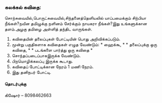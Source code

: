 ### கலக்கல் கவிதை:

சொற்சுவையில்,பொருட்சுவையில்,சிந்தனைத்தெளியலில் யாப்பமைக்கும் சிற்பியா நீங்கள்?நவீன தமிழுக்கு நளினம் சேர்க்கும் நாயகரா நீங்கள்?இது உங்களுக்கான தளம்.அழகு தமிழை அள்ளித் தந்திட வாருங்கள்.

   1. கவிதையின் தலைப்புகள் போட்டியின் பொது அறிவிக்கப்படும்.
   2. மூன்று பகுதிகளாக கவிதைகள் எழுத வேண்டும்:
          * ஹைக்கூ, *
          * தலைப்புக்கு ஒரு கவிதை, *
          * படங்களை பார்த்து ஒரு கவிதை *
   3. சொந்தப்படைப்பாகஇருக்க வேண்டும்.
   4. பிறமொழிக்கலப்பு இருக்க கூடாது.
   5. கவிதைப் போட்டிக்கான நேரம் 1 மணி நேரம்.
   6. இது தனிநபர் போட்டி.

#### தொடர்புக்கு 
கிஷோர் – 8098462663
